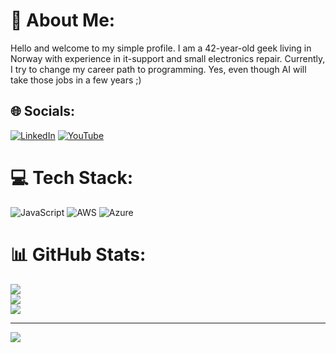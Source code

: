 # 💫 About Me:
Hello and welcome to my simple profile. I am a 42-year-old geek living in Norway with experience in it-support and small electronics repair. Currently, I try to change my career path to programming. Yes, even though AI will take those jobs in a few years ;)


## 🌐 Socials:
[![LinkedIn](https://img.shields.io/badge/LinkedIn-%230077B5.svg?logo=linkedin&logoColor=white)](https://linkedin.com/in/piotrsiwek) [![YouTube](https://img.shields.io/badge/YouTube-%23FF0000.svg?logo=YouTube&logoColor=white)](https://youtube.com/@piotrsiwek) 

# 💻 Tech Stack:
![JavaScript](https://img.shields.io/badge/javascript-%23323330.svg?style=flat&logo=javascript&logoColor=%23F7DF1E) ![AWS](https://img.shields.io/badge/AWS-%23FF9900.svg?style=flat&logo=amazon-aws&logoColor=white) ![Azure](https://img.shields.io/badge/azure-%230072C6.svg?style=flat&logo=microsoftazure&logoColor=white)
# 📊 GitHub Stats:
![](https://github-readme-stats.vercel.app/api?username=piotrsiwek&theme=tokyonight&hide_border=false&include_all_commits=false&count_private=false)<br/>
![](https://github-readme-streak-stats.herokuapp.com/?user=piotrsiwek&theme=tokyonight&hide_border=false)<br/>
![](https://github-readme-stats.vercel.app/api/top-langs/?username=piotrsiwek&theme=tokyonight&hide_border=false&include_all_commits=false&count_private=false&layout=compact)

---
[![](https://visitcount.itsvg.in/api?id=piotrsiwek&icon=1&color=2)](https://visitcount.itsvg.in)

<!-- Proudly created with GPRM ( https://gprm.itsvg.in ) -->
